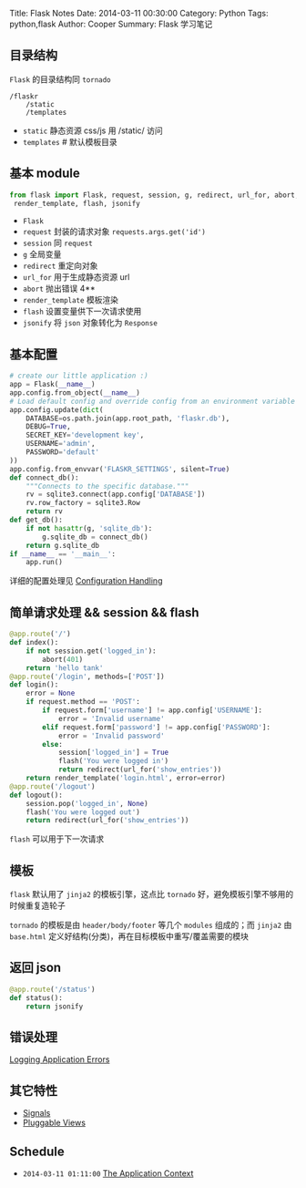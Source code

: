 Title: Flask Notes
Date: 2014-03-11 00:30:00
Category: Python
Tags: python,flask
Author: Cooper
Summary: Flask 学习笔记

## 目录结构

`Flask` 的目录结构同 `tornado`

```
/flaskr
    /static
    /templates
```

+ `static` 静态资源 css/js 用 /static/ 访问
+ `templates` # 默认模板目录

## 基本 module

```python
from flask import Flask, request, session, g, redirect, url_for, abort, \
 render_template, flash, jsonify
```

+ `Flask`
+ `request` 封装的请求对象 `requests.args.get('id')`
+ `session` 同 `request`
+ `g` 全局变量
+ `redirect` 重定向对象
+ `url_for` 用于生成静态资源 url
+ `abort` 抛出错误 4**
+ `render_template` 模板渲染
+ `flash` 设置变量供下一次请求使用
+ `jsonify` 将 `json` 对象转化为 `Response`

## 基本配置

```python
# create our little application :)
app = Flask(__name__)
app.config.from_object(__name__)
# Load default config and override config from an environment variable
app.config.update(dict(
    DATABASE=os.path.join(app.root_path, 'flaskr.db'),
    DEBUG=True,
    SECRET_KEY='development key',
    USERNAME='admin',
    PASSWORD='default'
))
app.config.from_envvar('FLASKR_SETTINGS', silent=True)
def connect_db():
    """Connects to the specific database."""
    rv = sqlite3.connect(app.config['DATABASE'])
    rv.row_factory = sqlite3.Row
    return rv
def get_db():
    if not hasattr(g, 'sqlite_db'):
        g.sqlite_db = connect_db()
    return g.sqlite_db
if __name__ == '__main__':
    app.run()
```

详细的配置处理见 [Configuration Handling](http://flask.pocoo.org/docs/config/)

## 简单请求处理 && session && flash

```python
@app.route('/')
def index():
    if not session.get('logged_in'):
        abort(401)
    return 'hello tank'
@app.route('/login', methods=['POST'])
def login():
    error = None
    if request.method == 'POST':
        if request.form['username'] != app.config['USERNAME']:
            error = 'Invalid username'
        elif request.form['password'] != app.config['PASSWORD']:
            error = 'Invalid password'
        else:
            session['logged_in'] = True
            flash('You were logged in')
            return redirect(url_for('show_entries'))
    return render_template('login.html', error=error)
@app.route('/logout')
def logout():
    session.pop('logged_in', None)
    flash('You were logged out')
    return redirect(url_for('show_entries'))
```

`flash` 可以用于下一次请求

## 模板

`flask` 默认用了 `jinja2` 的模板引擎，这点比 `tornado` 好，避免模板引擎不够用的时候重复造轮子

`tornado` 的模板是由 `header/body/footer` 等几个 `modules` 组成的；而 `jinja2` 由 `base.html` 定义好结构(分类)，再在目标模板中重写/覆盖需要的模块

## 返回 json

```python
@app.route('/status')
def status():
    return jsonify
```

## 错误处理

[Logging Application Errors](http://flask.pocoo.org/docs/errorhandling/)

## 其它特性

+ [Signals](http://flask.pocoo.org/docs/signals/)
+ [Pluggable Views](http://flask.pocoo.org/docs/views/)

## Schedule

+ `2014-03-11 01:11:00` [The Application Context](http://flask.pocoo.org/docs/appcontext/)
